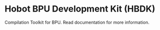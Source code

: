 # Hobot BPU Development Kit (HBDK)

Compilation Toolkit for BPU.
Read documentation for more information.
